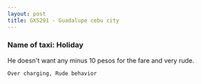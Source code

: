 ```yaml
---
layout: post
title: GXS291 - Guadalupe cebu city
---
```


### Name of taxi: Holiday

He doesn't want any minus 10 pesos for the fare and very rude.

```Over charging, Rude behavior```
